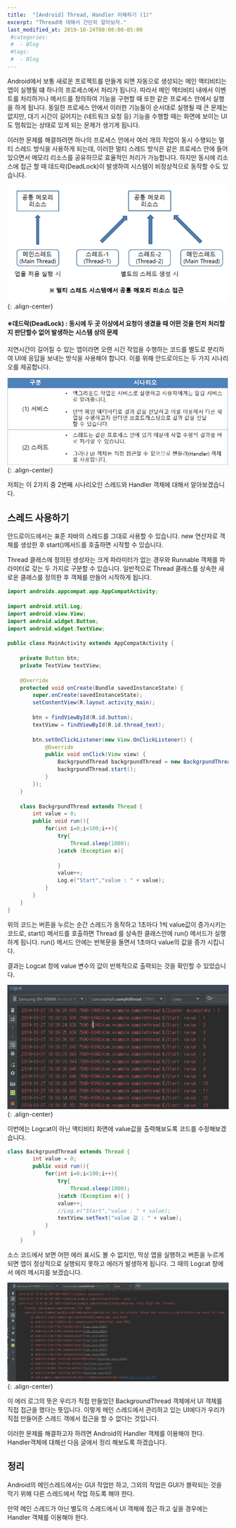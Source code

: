 ```yaml
---
title:  "[Android] Thread, Handler 이해하기 (1)"
excerpt: "Thread에 대해서 간단히 알아보자."
last_modified_at: 2019-10-24T08:06:00-05:00
 #categories:
 #  - Blog
 #tags:
 #  - Blog
---
```


Android에서 보통 새로운 프로젝트를 만들게 되면 자동으로 생성되는 메인 액티비티는 앱이 실행될 떄 하나의 프로세스에서 처리가 됩니다. 따라서 메인 액티비티 내에서 이벤트를 처리하거나 메서드를 정의하여 기능을 구현할 때 또한 같은 프로세스 안에서 실행을 하게 됩니다. 동일한 프로세스 안에서 이러한 기능들이 순서대로 실행될 때 큰 문제는 없지만, 대기 시간이 길어지는 (네트워크 요청 등) 기능을 수행할 때는 화면에 보이는 UI도 멈춰있는 상태로 있게 되는 문제가 생기게 됩니다.

이러한 문제를 해결하려면 하나의 프로세스 안에서 여러 개의 작업이 동시 수행되는 멀티 스레드 방식을 사용하게 되는데, 이러한 멀티 스레드 방식은 같은 프로세스 안에 들어 있으면서 메모리 리소스를 공유하므로 효율적인 처리가 가능합니다. 하지만 동시에 리소스에 접근 할 때 데드락(DeadLock)이 발생하여 시스템이 비정상적으로 동작할 수도 있습니다.


![이미지](/assets/images/Thread/thread.JPG){: .align-center}

#### ※데드락(DeadLock) : 동시에 두 곳 이상에서 요청이 생겼을 때 어떤 것을 먼저 처리할지 판단할수 없어 발생하는 시스템 상의 문제


지연시간이 길어질 수 있는 앱이라면 오랜 시간 작업을 수행하는 코드를 별도로 분리하여 UI에 응답을 보내는 방식을 사용해야 합니다. 이를 위해 안드로이드는 두 가지 시나리오를 제공합니다.

![이미지](/assets/images/Thread/thread_2.JPG){: .align-center}


저희는 이 2가지 중 2번째 시나리오인 스레드와 Handler 객체에 대해서 알아보겠습니다.

## 스레드 사용하기

안드로이드에서는 표준 자바의 스레드를 그대로 사용할 수 있습니다. new 연산자로 객체를 생성한 후 start()메서드를 호출하면 시작할 수 있습니다.

Thread 클래스에 정의된 생성자는 크게 파라미터가 없는 경우와 Runnable 객체를 파라미터로 갖는 두 가지로 구분할 수 있습니다. 일반적으로 Thread 클래스를 상속한 새로운 클래스를 정의한 후 객체를 만들어 시작하게 됩니다.

```java
import androidx.appcompat.app.AppCompatActivity;

import android.util.Log;
import android.view.View;
import android.widget.Button;
import android.widget.TextView;

public class MainActivity extends AppCompatActivity {

    private Button btn;
    private TextView textView;

    @Override
    protected void onCreate(Bundle savedInstanceState) {
        super.onCreate(savedInstanceState);
        setContentView(R.layout.activity_main);

        btn = findViewById(R.id.button);
        textView = findViewById(R.id.thread_text);

        btn.setOnClickListener(new View.OnClickListener() {
            @Override
            public void onClick(View view) {
                BackgrpundThread backgrpundThread = new BackgrpundThread();
                backgrpundThread.start();
            }
        });
    }

    class BackgrpundThread extends Thread {
        int value = 0;
        public void run(){
            for(int i=0;i<100;i++){
                try{
                    Thread.sleep(1000);
                }catch (Exception e){

                }
                value++;
                Log.e("Start","value : " + value);
            }
        }
    }
}
```

위의 코드는 버튼을 누르는 순간 스레드가 동작하고 1초마다 1씩 value값이 증가시키는 코드로, start() 메서드를 호출하면 Thread 를 상속한 클래스안에 run() 메서드가 실행하게 됩니다. run() 메서드 안에는 반복문을 돌면서 1초마다 value의 값을 증가 시킵니다.

결과는 Logcat 창에 value 변수의 값이 반복적으로 출력되는 것을 확인할 수 있었습니다.

![이미지](/assets/images/Thread/thread_logcat.JPG){: .align-center}

이번에는 Logcat이 아닌 액티비티 화면에 value값을 출력해보도록 코드를 수정해보겠습니다.

```java
class BackgrpundThread extends Thread {
        int value = 0;
        public void run(){
            for(int i=0;i<100;i++){
                try{
                    Thread.sleep(1000);
                }catch (Exception e){ }
                value++;
                //Log.e("Start","value : " + value);
                textView.setText("value 값 : " + value);
            }
        }
    }
```

소스 코드에서 보면 어떤 에러 표시도 볼 수 없지만, 막상 앱을 실행하고 버튼을 누르게 되면 앱이 정상적으로 실행되지 못하고 에러가 발생하게 됩니다. 그 때의 Logcat 창에서 에러 메시지를 보겠습니다.

![이미지](/assets/images/Thread/thread_error.JPG){: .align-center}

이 에러 로그의 뜻은 우리가 직접 만들었던 BackgroundThread 객체에서 UI 객체를 직접 접근을 했다는 뜻입니다. 이렇게 메인 스레드에서 관리하고 있는 UI에다가 우리가 직접 만들어준 스레드 객에서 접근을 할 수 없다는 것입니다. 

이러한 문제를 해결하고자 하려면 Android의 Handler 객체를 이용해야 한다. Handler객체에 대해선 다음 글에서 정리 해보도록 하겠습니다.

## 정리

Android의 메인스레드에서는 GUI 작업만 하고, 그외의 작업은 GUI가 블락되는 것을 막기 위해 다른 스레드에서 작업 하도록 해야 한다.

만약 메인 스레드가 아닌 별도의 스레드에서 UI 객체에 접근 하고 싶을 경우에는 Handler 객체를 이용해야 한다.